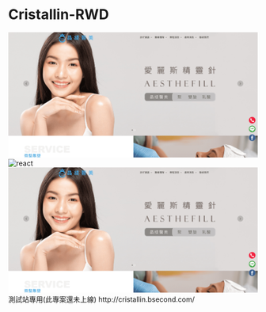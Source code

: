 # Cristallin-RWD




<img alt="react" src="https://github.com/Art-liang/Cristallin-RWD/blob/main/img/%E6%9C%AA%E5%91%BD%E5%90%8D.png"/> 
<img alt="react" src="https://github.com/Art-liang/Cristallin-RWD/blob/main/img/news.gif.gif"/>  

<img alt="react" src="https://github.com/Art-liang/Cristallin-RWD/blob/main/img/%E6%9C%AA%E5%91%BD%E5%90%8D.png"/> 
測試站專用(此專案還未上線)
http://cristallin.bsecond.com/
